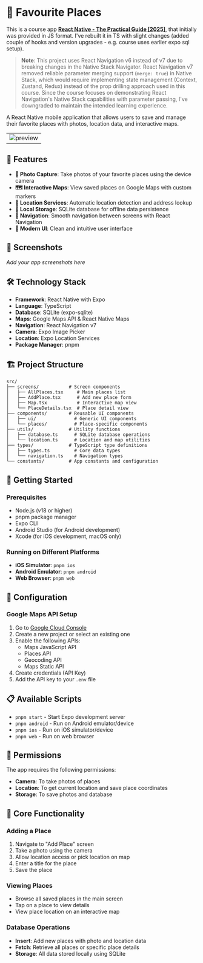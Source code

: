 # 📍 Favourite Places

This is a course app **[React Native - The Practical Guide [2025]](https://www.udemy.com/course/react-native-the-practical-guide/)**, that initially was provided in JS format. I've rebuilt it in TS with slight changes (added couple of hooks and version upgrades - e.g. course uses earlier expo sql setup).

> **Note**: This project uses React Navigation v6 instead of v7 due to breaking changes in the Native Stack Navigator. React Navigation v7 removed reliable parameter merging support (`merge: true`) in Native Stack, which would require implementing state management (Context, Zustand, Redux) instead of the prop drilling approach used in this course. Since the course focuses on demonstrating React Navigation's Native Stack capabilities with parameter passing, I've downgraded to maintain the intended learning experience.

A React Native mobile application that allows users to save and manage their favorite places with photos, location data, and interactive maps.

|                                  |
| -------------------------------- |
| ![preview](./assets/preview.gif) |

## 🚀 Features

- **📸 Photo Capture**: Take photos of your favorite places using the device camera
- **🗺️ Interactive Maps**: View saved places on Google Maps with custom markers
- **📍 Location Services**: Automatic location detection and address lookup
- **💾 Local Storage**: SQLite database for offline data persistence
- **🧭 Navigation**: Smooth navigation between screens with React Navigation
- **🎨 Modern UI**: Clean and intuitive user interface

## 📱 Screenshots

_Add your app screenshots here_

## 🛠️ Technology Stack

- **Framework**: React Native with Expo
- **Language**: TypeScript
- **Database**: SQLite (expo-sqlite)
- **Maps**: Google Maps API & React Native Maps
- **Navigation**: React Navigation v7
- **Camera**: Expo Image Picker
- **Location**: Expo Location Services
- **Package Manager**: pnpm

## 🏗️ Project Structure

```
src/
├── screens/           # Screen components
│   ├── AllPlaces.tsx     # Main places list
│   ├── AddPlace.tsx      # Add new place form
│   ├── Map.tsx           # Interactive map view
│   └── PlaceDetails.tsx  # Place detail view
├── components/        # Reusable UI components
│   ├── ui/              # Generic UI components
│   └── places/          # Place-specific components
├── utils/             # Utility functions
│   ├── database.ts      # SQLite database operations
│   └── location.ts      # Location and map utilities
├── types/             # TypeScript type definitions
│   ├── types.ts         # Core data types
│   └── navigation.ts    # Navigation types
└── constants/         # App constants and configuration
```

## 🚀 Getting Started

### Prerequisites

- Node.js (v18 or higher)
- pnpm package manager
- Expo CLI
- Android Studio (for Android development)
- Xcode (for iOS development, macOS only)

### Running on Different Platforms

- **iOS Simulator**: `pnpm ios`
- **Android Emulator**: `pnpm android`
- **Web Browser**: `pnpm web`

## 🔧 Configuration

### Google Maps API Setup

1. Go to [Google Cloud Console](https://console.cloud.google.com/)
2. Create a new project or select an existing one
3. Enable the following APIs:
   - Maps JavaScript API
   - Places API
   - Geocoding API
   - Maps Static API
4. Create credentials (API Key)
5. Add the API key to your `.env` file

## 📋 Available Scripts

- `pnpm start` - Start Expo development server
- `pnpm android` - Run on Android emulator/device
- `pnpm ios` - Run on iOS simulator/device
- `pnpm web` - Run on web browser

## 🔐 Permissions

The app requires the following permissions:

- **Camera**: To take photos of places
- **Location**: To get current location and save place coordinates
- **Storage**: To save photos and database

## 🎯 Core Functionality

### Adding a Place

1. Navigate to "Add Place" screen
2. Take a photo using the camera
3. Allow location access or pick location on map
4. Enter a title for the place
5. Save the place

### Viewing Places

- Browse all saved places in the main screen
- Tap on a place to view details
- View place location on an interactive map

### Database Operations

- **Insert**: Add new places with photo and location data
- **Fetch**: Retrieve all places or specific place details
- **Storage**: All data stored locally using SQLite
